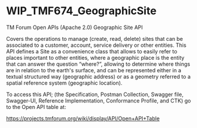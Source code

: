 # WIP_TMF674_GeographicSite
TM Forum Open APIs (Apache 2.0) Geographic Site API

Covers the operations to manage (create, read, delete) sites that can be associated to a customer, account, service delivery or other entities. This API defines a Site as a convenience class that allows to easily refer to places important to other entities, where a geographic place is the  entity that can answer the question “where?”, allowing to determine where things are in relation to the earth's surface, and can be represented either in a textual structured way (geographic address) or as a geometry referred to a  spatial reference system (geographic location).

To access this API; (the Specification, Postman Collection, Swagger file, Swagger-UI, Reference Implementation, Conformance Profile, and CTK) go to the Open API table at:

https://projects.tmforum.org/wiki/display/API/Open+API+Table
